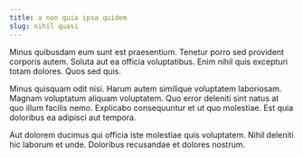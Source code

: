 ```yaml
---
title: a non quia ipsa quidem
slug: nihil quasi
---
```


Minus quibusdam eum sunt est praesentium. Tenetur porro sed provident corporis autem. Soluta aut ea officia voluptatibus. Enim nihil quis excepturi totam dolores. Quos sed quis.

Minus quisquam odit nisi. Harum autem similique voluptatem laboriosam. Magnam voluptatum aliquam voluptatem. Quo error deleniti sint natus at quo illum facilis nemo. Explicabo consequuntur et ut quo molestiae. Est quia doloribus ea adipisci aut tempora.

Aut dolorem ducimus qui officia iste molestiae quis voluptatem. Nihil deleniti hic laborum et unde. Doloribus recusandae et dolores nostrum.
